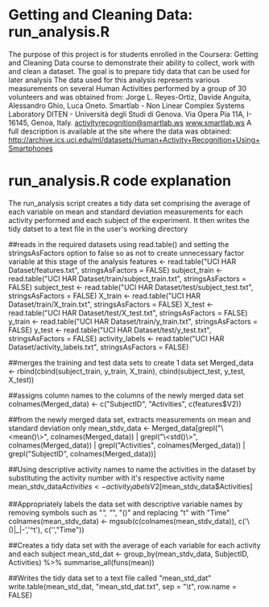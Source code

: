 # Getting and Cleaning Data: run_analysis.R

The purpose of this project is for students enrolled in the Coursera: Getting and Cleaning Data course to demonstrate their ability to collect, work with and clean a dataset. The goal is to prepare tidy data that can be used for later analysis
The data used for this analysis represents various measurements on several Human Activities performed by a group of 30 volunteers and was obtained from: 
Jorge L. Reyes-Ortiz, Davide Anguita, Alessandro Ghio, Luca Oneto.
Smartlab - Non Linear Complex Systems Laboratory
DITEN - Università degli Studi di Genova.
Via Opera Pia 11A, I-16145, Genoa, Italy.
activityrecognition@smartlab.ws
www.smartlab.ws
A full description is available at the site where the data was obtained:
http://archive.ics.uci.edu/ml/datasets/Human+Activity+Recognition+Using+Smartphones


# run_analysis.R code explanation
The run_analysis script creates a tidy data set comprising the average of each variable on mean and standard deviation measurements for each activity performed and each subject of the experiment. It then writes the tidy datset to a text file in the user's working directory

##reads in the required datasets using read.table() and setting the stringsAsFactors option to false so as not to create unnecessary factor variable at this stage of the analysis
features <- read.table("UCI HAR Dataset/features.txt", stringsAsFactors = FALSE)
subject_train <- read.table("UCI HAR Dataset/train/subject_train.txt", stringsAsFactors = FALSE)
subject_test <- read.table("UCI HAR Dataset/test/subject_test.txt", stringsAsFactors = FALSE)
X_train <- read.table("UCI HAR Dataset/train/X_train.txt", stringsAsFactors = FALSE)
X_test <- read.table("UCI HAR Dataset/test/X_test.txt", stringsAsFactors = FALSE)
y_train <- read.table("UCI HAR Dataset/train/y_train.txt", stringsAsFactors = FALSE)
y_test <- read.table("UCI HAR Dataset/test/y_test.txt", stringsAsFactors = FALSE)
activity_labels <- read.table("UCI HAR Dataset/activity_labels.txt", stringsAsFactors = FALSE)

##merges the training and test data sets to create 1 data set
Merged_data <- rbind(cbind(subject_train, y_train, X_train), cbind(subject_test, y_test, X_test))

##assigns column names to the columns of the newly merged data set
colnames(Merged_data) <- c("SubjectID", "Activities", c(features$V2))

##from the newly merged data set, extracts measurements on mean and standard deviation only
mean_stdv_data <- Merged_data[grepl("\\<mean()\\>", colnames(Merged_data)) | grepl("\\<std()\\>", colnames(Merged_data)) | grepl("Activities", colnames(Merged_data)) | grepl("SubjectID", colnames(Merged_data))]

##Using descriptive activity names to name the activities in the dataset by substituting the activity number with it's respective activity name
mean_stdv_data$Activities <- activity_labels$V2[mean_stdv_data$Activities]

##Appropriately labels the data set with descriptive variable names by removing symbols such as "_", "_", "()" and replacing "t" with "Time"
colnames(mean_stdv_data) <- mgsub(c(colnames(mean_stdv_data)), c('\\()|_|-','^t'), c('',"Time"))

##Creates a tidy data set with the average of each variable for each activity and each subject
mean_std_dat <- group_by(mean_stdv_data, SubjectID, Activities) %>% 
summarise_all(funs(mean))

##Writes the tidy data set to a text file called "mean_std_dat"
write.table(mean_std_dat, "mean_std_dat.txt", sep = "\t", row.name = FALSE)
